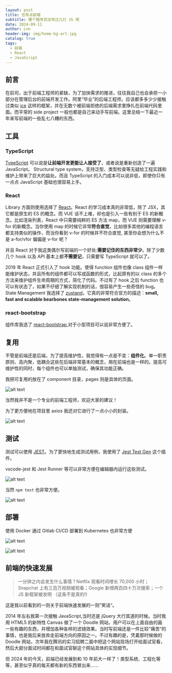 ```yaml
---
layout: post
title: 也写点前端
subtitle: 哪个程序员没写过几行 JS 呢
date: 2024-09-11
author: Lnn
header-img: img/home-bg-art.jpg
catalog: true
tags:
  - 前端
  - React
  - JavaScript
---
```


## 前言

在前司，出于前端工程师的紧缺，为了加快需求的推进，往往我自己也会承担一小部分在管理后台的前端开发工作。阿里“毕业”的后端工程师，应该都多多少少接触过类似 [ice](https://v3.ice.work) 这样的框架，并在无数个被前端拒绝的后端需求里挣扎在前端代码里面。而平常的 side project 一般也都是自己来动手写前端。这里总结一下最近一年来写前端的一些乱七八糟的东西。

## 工具

### TypeScript

[TypeScript](https://www.typescriptlang.org) 可以说是**让前端开发更能让人接受了**，或者说是重新创造了一遍 JavaScript。 Structural type system，支持泛型、类型检查等无疑给工程实践和维护上带来了巨大的益处。而且 TypeScript 的入门成本可以说非低，即使你只有一点点 JavaScript 基础也很容易上手。

### React

Library 方面则使用选择了 [React](https://react.dev)。React 的学习成本真的非常低，除了 JSX，其它都是原生的 ES 的概念。而 VUE 谈不上难，却也是引入一些有别于 ES 的新概念。比如渲染列表，React 中只需要纯粹的 ES 方法 map，而 VUE 则需要理解 v-for 的新概念。当你使用 map 的时候它非常**符合直觉**，比如很多其他的编程语言都支持类似的操作，而当你看到 v-for 的时候并不符合直觉, 甚至你会想为什么不是 a-for/vfor 偏偏是 v-for 呢？

并且 React 对于我这类偶尔写前端的一个好处:**需要记住的东西非常少**。除了少数几个 hook 以及 API 基本上都**不需要记**，只需要写 TypeScript 就可以了。

2019 年 React 正式引入了 hook 功能。使得 function 组件也像 class 组件一样能维护状态，并且所有的组件都可以写成函数的形式，比起原有的以 class 的多个方法来维护组件生命周期的方式，简化了代码。不过有了 hook 之后 function 也可以有状态了，如果不仔细了解实现机制的话，很容易产生一些奇怪的 bug。State Management 我选择了 [zustand](https://github.com/pmndrs/zustand)，它真的非常符合官方的描述：**small, fast and scalable bearbones state-management solution**。

### react-bootstrap

组件库我选了 [react-bootstrap](https://react-bootstrap.github.io/),对于小型项目可以说非常方便了。

## 复用

不管是前端还是后端，为了提高维护性，我觉得有一点是不变：**组件化**。单一职责原则、高内聚，低耦合这些在后端非常基本的概念，用在前端也是一样的。提高可维护性的同时，每个组件也可以单独测试，确保其功能正确。

我把可复用的放在了 component 目录，pages 则是具体的页面。

![alt text](https://linnaname.github.io/img/blog/tech/connectdev/fontend/image_01.png)

当然我并不是一个专业的前端工程师，欢迎大家的建议！

为了更方便地在项目里 axios 我还对它进行了一点小小的封装。

![alt text](https://linnaname.github.io/img/blog/tech/connectdev/fontend/image_05.png)

## 测试

测试可以使用 [JEST](https://jestjs.io)。为了更快地生成测试用例，我使用了 [Jest Test Gen](https://marketplace.visualstudio.com/items?itemName=com-egm0121.vs-jest-test-gen) 这个插件。

vscode-jest 和 Jest Runner 等可以非常方便在编辑器内运行这些测试。

![alt text](https://linnaname.github.io/img/blog/tech/connectdev/fontend/image_01.png)

当然 `npm test` 也非常方便。

![alt text](https://linnaname.github.io/img/blog/tech/connectdev/fontend/image.png)

## 部署

使用 Docker 通过 Gitlab CI/CD 部署到 Kubernetes 也非常方便

![alt text](https://linnaname.github.io/img/blog/tech/connectdev/fontend/image_02.png)

![alt text](https://linnaname.github.io/img/blog/tech/connectdev/fontend/image_03.png)

## 前端的快速发展

> 一分钟之内会发生什么事情？Netflix 观看时间增长 70,000 小时；Snapchat 上有三百万视频被观看；Google 新增两百四十万次搜索；一个 JS 新框架被发明 （这条不是真的!)

这是我以前看到的一则关于前端快速发展的一则”笑话“。

2014 年左右我第一次接触 JavaScript,当时还是 jQuery 大行其道的时候。当时我用 HTML5 的新特性 Canvas 做了一个 Doodle 网站，用户可以在上面自由的画一些有趣的东西，并增加各种各样的滤镜效果。当时写前端还是一件比较”痛苦“的事情，也是我后来放弃走前端方向的原因之一。不过有趣的是，凭着那时候做的 Doodle 网站，次年我在腾讯的实习招聘二面中把这个网站现场打开给面试官看，然后大部分面试时间都在和面试官聊这个网站具体的实现细节。

但 2024 年的今天，前端已经发展到和 10 年前大一样了！类型系统、工程化等等，甚至似乎真的每天都有新的东西冒出来......
